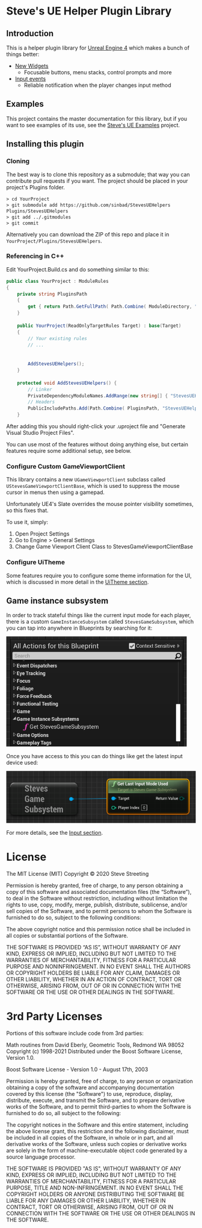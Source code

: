 # Steve's UE Helper Plugin Library

## Introduction

This is a helper plugin library for [Unreal Engine 4](https://www.unrealengine.com) 
which makes a bunch of things better:

* [New Widgets](doc/Widgets.md)
  * Focusable buttons, menu stacks, control prompts and more
* [Input events](doc/Input.md)
  * Reliable notification when the player changes input method


## Examples

This project contains the master documentation for this library, but if you want
to see examples of its use, see the [Steve's UE Examples](https://github.com/sinbad/StevesUEExamples) project.


## Installing this plugin

### Cloning

The best way is to clone this repository as a submodule; that way you can contribute
pull requests if you want. The project should be placed in your project's Plugins folder.

```
> cd YourProject
> git submodule add https://github.com/sinbad/StevesUEHelpers Plugins/StevesUEHelpers
> git add ../.gitmodules
> git commit
```

Alternatively you can download the ZIP of this repo and place it in 
`YourProject/Plugins/StevesUEHelpers`.

### Referencing in C++

Edit YourProject.Build.cs and do something similar to this:

```csharp
public class YourProject : ModuleRules
{
	private string PluginsPath
	{
		get { return Path.GetFullPath( Path.Combine( ModuleDirectory, "../../Plugins/" ) ); }
	}

	public YourProject(ReadOnlyTargetRules Target) : base(Target)
	{
        // Your existing rules
        // ...


		AddStevesUEHelpers();
	}

	protected void AddStevesUEHelpers() {
		// Linker
		PrivateDependencyModuleNames.AddRange(new string[] { "StevesUEHelpers" });
		// Headers
		PublicIncludePaths.Add(Path.Combine( PluginsPath, "StevesUEHelpers", "Source", "StevesUEHelpers", "Public"));
	}

```

After adding this you should right-click your .uproject file and "Generate Visual
Studio Project Files". 

You can use most of the features without doing anything else, but certain features
require some additional setup, see below.

### Configure Custom GameViewportClient

This library contains a new `UGameViewportClient` subclass called `UStevesGameViewportClientBase`,
which is used to suppress the mouse cursor in menus then using a gamepad.

Unfortunately UE4's Slate overrides the mouse pointer visibility sometimes, so
this fixes that.

To use it, simply:

1. Open Project Settings
1. Go to Engine > General Settings
1. Change Game Viewport Client Class to StevesGameViewportClientBase

### Configure UiTheme

Some features require you to configure some theme information for the UI, which 
is discussed in more detail in the [UiTheme section](./doc/UiTheme.md).

## Game instance subsystem

In order to track stateful things like the current input mode for each player, 
there is a custom `GameInstanceSubsystem` called `StevesGameSubsystem`, which 
you can tap into anywhere in Blueprints by searching for it:

![Game Instance Subsystem](./Resources/gameinstance.png)

Once you have access to this you can do things like get the latest input device used:

![Game Instance Subsystem](./Resources/lastinput.png)

For more details, see the [Input section](doc/Input.md).

# License

The MIT License (MIT)
Copyright © 2020 Steve Streeting

Permission is hereby granted, free of charge, to any person obtaining a copy of this software and associated documentation files (the “Software”), to deal in the Software without restriction, including without limitation the rights to use, copy, modify, merge, publish, distribute, sublicense, and/or sell copies of the Software, and to permit persons to whom the Software is furnished to do so, subject to the following conditions:

The above copyright notice and this permission notice shall be included in all copies or substantial portions of the Software.

THE SOFTWARE IS PROVIDED “AS IS”, WITHOUT WARRANTY OF ANY KIND, EXPRESS OR IMPLIED, INCLUDING BUT NOT LIMITED TO THE WARRANTIES OF MERCHANTABILITY, FITNESS FOR A PARTICULAR PURPOSE AND NONINFRINGEMENT. IN NO EVENT SHALL THE AUTHORS OR COPYRIGHT HOLDERS BE LIABLE FOR ANY CLAIM, DAMAGES OR OTHER LIABILITY, WHETHER IN AN ACTION OF CONTRACT, TORT OR OTHERWISE, ARISING FROM, OUT OF OR IN CONNECTION WITH THE SOFTWARE OR THE USE OR OTHER DEALINGS IN THE SOFTWARE.

# 3rd Party Licenses

Portions of this software include code from 3rd parties:

Math routines from David Eberly, Geometric Tools, Redmond WA 98052
Copyright (c) 1998-2021
Distributed under the Boost Software License, Version 1.0.

Boost Software License - Version 1.0 - August 17th, 2003

Permission is hereby granted, free of charge, to any person or organization
obtaining a copy of the software and accompanying documentation covered by
this license (the "Software") to use, reproduce, display, distribute,
execute, and transmit the Software, and to prepare derivative works of the
Software, and to permit third-parties to whom the Software is furnished to
do so, all subject to the following:

The copyright notices in the Software and this entire statement, including
the above license grant, this restriction and the following disclaimer,
must be included in all copies of the Software, in whole or in part, and
all derivative works of the Software, unless such copies or derivative
works are solely in the form of machine-executable object code generated by
a source language processor.

THE SOFTWARE IS PROVIDED "AS IS", WITHOUT WARRANTY OF ANY KIND, EXPRESS OR
IMPLIED, INCLUDING BUT NOT LIMITED TO THE WARRANTIES OF MERCHANTABILITY,
FITNESS FOR A PARTICULAR PURPOSE, TITLE AND NON-INFRINGEMENT. IN NO EVENT
SHALL THE COPYRIGHT HOLDERS OR ANYONE DISTRIBUTING THE SOFTWARE BE LIABLE
FOR ANY DAMAGES OR OTHER LIABILITY, WHETHER IN CONTRACT, TORT OR OTHERWISE,
ARISING FROM, OUT OF OR IN CONNECTION WITH THE SOFTWARE OR THE USE OR OTHER
DEALINGS IN THE SOFTWARE.